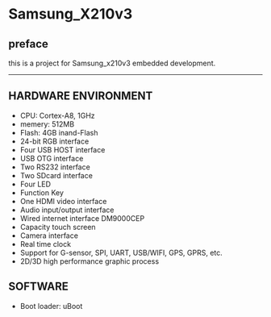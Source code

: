 # Samsung_X210v3

## preface
this is a project for Samsung_x210v3 embedded development.
_______________________________________________________

## HARDWARE ENVIRONMENT
* CPU: Cortex-A8, 1GHz
* memery: 512MB
* Flash: 4GB inand-Flash
* 24-bit RGB interface
* Four USB HOST interface
* USB OTG interface
* Two RS232 interface
* Two SDcard interface
* Four LED
* Function Key
* One HDMI video interface
* Audio input/output interface
* Wired internet interface DM9000CEP
* Capacity touch screen
* Camera interface
* Real time clock
* Support for G-sensor, SPI, UART, USB/WIFI, GPS, GPRS, etc.
* 2D/3D high performance graphic process

## SOFTWARE
* Boot loader: uBoot


